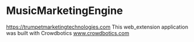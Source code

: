 # MusicMarketingEngine
https://trumpetmarketingtechnologies.com
This web_extension application was built with Crowdbotics www.crowdbotics.com
